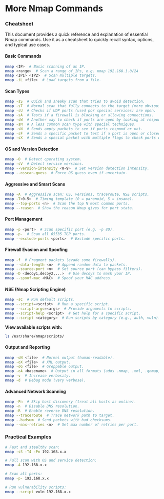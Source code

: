 # More Nmap Commands #
### Cheatsheet ###

This document provides a quick reference and explanation of essential Nmap commands.
Use it as a cheatsheet to quickly recall syntax, options, and typical use cases.

#### Basic Commands ####

```bash
nmap <IP>  # Basic scanning of an IP.
nmap <range>  # Scan a range of IPs, e.g. nmap 192.168.1.0/24
nmap <IP1> <IP2>  # Scan multiple targets.
nmap -iL <file>  # Load targets from a file.
```

#### Scan Types ####

```bash
nmap -sS  # Quick and sneaky scan that tries to avoid detection.
nmap -sT  # Normal scan that fully connects to the target (more obvious).
nmap -sU  # Checks if UDP ports (used por special services) are open.
nmap -sA  # Tests if a firewall is blocking or allowing connections.
nmap -sW  # Another way to check if ports are open by looking at responses.
nmap -sM  # A less common scan type with special techniques.
nmap -sN  # Sends empty packets to see if ports respond or not.
nmap -sF  # Sends a specific packet to test if a port is open or closed.
nmap -sX  # Sends a special packet with multiple flags to check ports quietly.
```

#### OS and Version Detection ####

```bash
nmap -O  # Detect operating system.
nmap -sV  # Detect service versions.
nmap --version-intensity <0-9>  # Set version detection intensity.
nmap --osscan-guess  # Force OS guess even if uncertain.
```

#### Aggressive and Smart Scans ####

```bash
nmap -A  # Aggressive scan: OS, versions, traceroute, NSE scripts.
nmap -T<0-5>  # Timing template (0 = paranoid, 5 = insane).
nmap --top-ports <n>  # Scan the top N most common ports.
nmap --reason  # Show the reason Nmap gives for port state.
```

#### Port Management ####

```bash
nmap -p <port>  # Scan specific port (e.g. -p 80).
nmap -p-  # Scan all 65535 TCP ports.
nmap --exclude-ports <ports>  # Exclude specific ports.
```

#### Firewall Evasion and Spoofing ####

```bash
nmap -f  # Fragment packets (evade some firewalls).
nmap --data-length <n>  # Append random data to packets.
nmap --source-port <n>  # Set source port (can bypass filters).
nmap -D <decoy1,decoy2,...>  # Use decoys to mask your IP.
nmap --spoof-mac <MAC>  # Spoof your MAC address.
```

#### NSE (Nmap Scripting Engine)

```bash
nmap -sC  # Run default scripts.
nmap --script=<script>  # Run a specific script.
nmap --script-args=<args>  # Provide arguments to scripts.
nmap --script-help <script>  # Get help for a specific script.
nmap --script <category>  # Run scripts by category (e.g., auth, vuln).
```

**View available scripts with:**

```bash
ls /usr/share/nmap/scripts/
```
#### Output and Reporting ####

```bash
nmap -oN <file>	 # Normal output (human-readable).
nmap -oX <file>	 # XML output.
nmap -oG <file>	 # Greppable output.
nmap -oA <basename>	 # Output in all formats (adds .nmap, .xml, .gnmap).
nmap -v	 # Increase verbosity.
nmap -d	 # Debug mode (very verbose).
```

#### Advanced Network Scanning ####

```bash
nmap -Pn  # Skip host discovery (treat all hosts as online).
nmap -n	 # Disable DNS resolution.
nmap -R	 # Enable reverse DNS resolution.
nmap --traceroute  # Trace network path to target.
nmap --badsum  # Send packets with bad checksums.
nmap --max-retries <n>  # Set max number of retries per port.
```

### Practical Examples ###

```bash
# Fast and stealthy scan:
nmap -sS -T4 -Pn 192.168.x.x

# Full scan with OS and service detection:
nmap -A 192.168.x.x

# Scan all ports:
nmap -p- 192.168.x.x

# Run vulnerability scripts:
nmap --script vuln 192.168.x.x
```